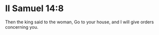 # II Samuel 14:8

Then the king said to the woman, Go to your house, and I will give orders concerning you.
